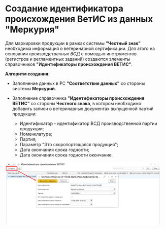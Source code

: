 # Создание идентификатора происхождения ВетИС из данных "Меркурия"

Для маркировки продукции в рамках системы **"Честный знак"** необходима информация о ветеринарной сертификации. Для этого на основании *производственных ВСД* с помощью инструментов (регистров и регламентных заданий) создаются элементы справочников **"Идентификаторы происхождения ВЕТИС"**.

**Алгоритм создания:**

- Заполнение данных в РС **"Соответствие данных"** со стороны системы **Меркурий**.

- Заполнение справочника **"Идентификаторы происхождения ВЕТИС"** со стороны **Честного знака**, в котором необходимо добавить записи о ветеринарных документах выпущенной партий продукции:

  - Идентификатор - идентификатор ВСД производственной партии продукции;
  - Номенклатура;
  - Партия;
  - Параметр "Это скоропортящаяся продукция";
  - Дата окончания срока годности;
  - Дата окончания срока годности окончание.

![](Data_correspondence_vsd_CZ.assets\Screenshot_9.png)
